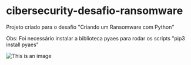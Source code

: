 # cibersecurity-desafio-ransomware

Projeto criado para o desafio "Criando um Ransomware com Python"

Obs: Foi necessário instalar a biblioteca pyaes para rodar os scripts 
"pip3 install pyaes"

![This is an image](../1.png)

